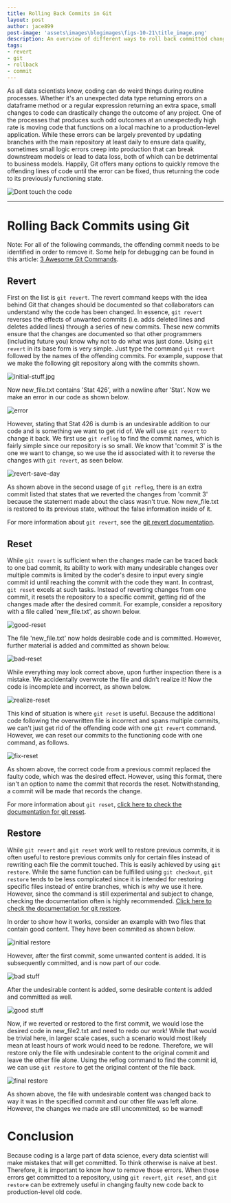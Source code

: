 ```yaml
---
title: Rolling Back Commits in Git
layout: post
author: jace899
post-image: 'assets\images\blogimages\figs-10-21\title_image.png'
description: An overview of different ways to roll back committed changes in Git.
tags:
- revert
- git
- rollback
- commit
---
```


As all data scientists know, coding can do weird things during routine processes. Whether it's an unexpected data type returning errors on a dataframe method or a regular expression returning an extra space, small changes to code can drastically change the outcome of any project. One of the processes that produces such odd outcomes at an unexpectedly high rate is moving code that functions on a local machine to a production-level application. While these errors can be largely prevented by updating branches with the main repository at least daily to ensure data quality, sometimes small logic errors creep into production that can break downstream models or lead to data loss, both of which can be detrimental to business models. Happily, Git offers many options to quickly remove the offending lines of code until the error can be fixed, thus returning the code to its previously functioning state.

![Dont touch the code](/assets\images\blogimages\figs-10-21\dont-touch-my-code.jpg)

---

# Rolling Back Commits using Git
Note: For all of the following commands, the offending commit needs to be identified in order to remove it. Some help for debugging can be found in this article: [3 Awesome Git Commands](https://www.vinta.com.br/blog/2015/3-awesome-git-commands/).
## Revert
First on the list is `git revert`. The revert command keeps with the idea behind Git that changes should be documented so that collaborators can understand why the code has been changed. In essence, `git revert` reverses the effects of unwanted commits (i.e. adds deleted lines and deletes added lines) through a series of new commits. These new commits ensure that the changes are documented so that other programmers (including future you) know why not to do what was just done. Using `git revert` in its base form is very simple. Just type the command `git revert` followed by the names of the offending commits. For example, suppose that we make the following git repository along with the commits shown.

![initial-stuff.jpg](/assets\images\blogimages\figs-10-21\initial-stuff.jpg)

Now new_file.txt contains 'Stat 426', with a newline after 'Stat'. Now we make an error in our code as shown below.

![error](/assets\images\blogimages\figs-10-21\not-wanted.jpg)

However, stating that Stat 426 is dumb is an undesirable addition to our code and is something we want to get rid of. We will use `git revert` to change it back. We first use `git reflog` to find the commit names, which is fairly simple since our repository is so small. We know that 'commit 3' is the one we want to change, so we use the id associated with it to reverse the changes with `git revert`, as seen below.

![revert-save-day](/assets\images\blogimages\figs-10-21\Revert-saves-day.jpg)

As shown above in the second usage of `git reflog`, there is an extra commit listed that states that we reverted the changes from 'commit 3' because the statement made about the class wasn't true. Now new_file.txt is restored to its previous state, without the false information inside of it.

For more information about `git revert`, see the [git revert documentation](https://git-scm.com/docs/git-revert).

## Reset

While `git revert` is sufficient when the changes made can be traced back to one bad commit, its ability to work with many undesirable changes over multiple commits is limited by the coder's desire to input every single commit id until reaching the commit with the code they want. In contrast, `git reset` excels at such tasks. Instead of reverting changes from one commit, it resets the repository to a specific commit, getting rid of the changes made after the desired commit. For example, consider a repository with a file called 'new_file.txt', as shown below.

![good-reset](/assets\images\blogimages\figs-10-21\good-reset.jpg)

The file 'new_file.txt' now holds desirable code and is committed. However, further material is added and committed as shown below.

![bad-reset](/assets\images\blogimages\figs-10-21\reset-bad.jpg)

While everything may look correct above, upon further inspection there is a mistake. We accidentally overwrote the file and didn't realize it! Now the code is incomplete and incorrect, as shown below.

![realize-reset](/assets\images\blogimages\figs-10-21\reset-realize.jpg)

This kind of situation is where `git reset` is useful. Because the additional code following the overwritten file is incorrect and spans multiple commits, we can't just get rid of the offending code with one `git revert` command. However, we can reset our commits to the functioning code with one command, as follows.

![fix-reset](/assets\images\blogimages\figs-10-21\reset-fix.jpg)

As shown above, the correct code from a previous commit replaced the faulty code, which was the desired effect. However, using this format, there isn't an option to name the commit that records the reset. Notwithstanding, a commit will be made that records the change. 

For more information about `git reset`, [click here to check the documentation for git reset](https://git-scm.com/docs/git-reset).

## Restore

While `git revert` and `git reset` work well to restore previous commits, it is often useful to restore previous commits only for certain files instead of rewriting each file the commit touched. This is easily achieved by using `git restore`. While the same function can be fulfilled using `git checkout`, `git restore` tends to be less complicated since it is intended for restoring specific files instead of entire branches, which is why we use it here. However, since the command is still experimental and subject to change, checking the documentation often is highly recommended. [Click here to check the documentation for git restore](https://git-scm.com/docs/git-restore). 

In order to show how it works, consider an example with two files that contain good content. They have been commited as shown below.

![initial restore](/assets\images\blogimages\figs-10-21\restore-begin.jpg)

However, after the first commit, some unwanted content is added. It is subsequently committed, and is now part of our code.

![bad stuff](/assets\images\blogimages\figs-10-21\restore-bad.jpg)

After the undesirable content is added, some desirable content is added and committed as well.

![good stuff](/assets\images\blogimages\figs-10-21\restore-good.jpg)

Now, if we reverted or restored to the first commit, we would lose the desired code in new_file2.txt and need to redo our work! While that would be trivial here, in larger scale cases, such a scenario would most likely mean at least hours of work would need to be redone. Therefore, we will restore only the file with undesirable content to the original commit and leave the other file alone. Using the reflog command to find the commit id, we can use `git restore` to get the original content of the file back.

![final restore](/assets\images\blogimages\figs-10-21\restore-final.jpg)

As shown above, the file with undesirable content was changed back to way it was in the specified commit and our other file was left alone. However, the changes we made are still uncommitted, so be warned!

# Conclusion

Because coding is a large part of data science, every data scientist will make mistakes that will get committed. To think otherwise is naive at best. Therefore, it is important to know how to remove those errors. When those errors get committed to a repository, using  `git revert`, `git reset`, and `git restore` can be extremely useful in changing faulty new code back to production-level old code.